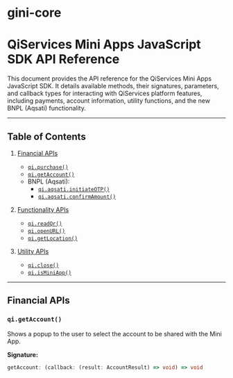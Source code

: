 # gini-core

# QiServices Mini Apps JavaScript SDK API Reference

This document provides the API reference for the QiServices Mini Apps JavaScript SDK. It details available methods, their signatures, parameters, and callback types for interacting with QiServices platform features, including payments, account information, utility functions, and the new BNPL (Aqsati) functionality.

---

## Table of Contents

1. [Financial APIs](#financial-apis)
   - [`qi.purchase()`](#qipurchase)
   - [`qi.getAccount()`](#qigetaccount)
   - BNPL (Aqsati):
     - [`qi.aqsati.initiateOTP()`](#qiaqsatiinitiateotp)
     - [`qi.aqsati.confirmAmount()`](#qiaqsaticonfirmamount)

2. [Functionality APIs](#functionality-apis)
   - [`qi.readQr()`](#qireadqr)
   - [`qi.openURL()`](#qiopenurl)
   - [`qi.getLocation()`](#qigetlocation)

3. [Utility APIs](#utility-apis)
   - [`qi.close()`](#qiclose)
   - [`qi.isMiniApp()`](#qiisminiapp)

---

## Financial APIs

### `qi.getAccount()`
Shows a popup to the user to select the account to be shared with the Mini App.

**Signature:**
```typescript
getAccount: (callback: (result: AccountResult) => void) => void
